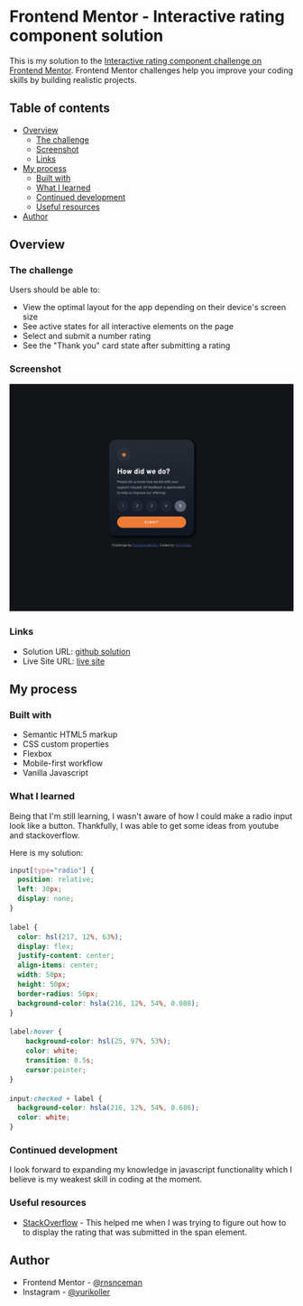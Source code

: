 # Frontend Mentor - Interactive rating component solution

This is my solution to the [Interactive rating component challenge on Frontend Mentor](https://www.frontendmentor.io/challenges/interactive-rating-component-koxpeBUmI). Frontend Mentor challenges help you improve your coding skills by building realistic projects.

## Table of contents

- [Overview](#overview)
  - [The challenge](#the-challenge)
  - [Screenshot](#screenshot)
  - [Links](#links)
- [My process](#my-process)
  - [Built with](#built-with)
  - [What I learned](#what-i-learned)
  - [Continued development](#continued-development)
  - [Useful resources](#useful-resources)
- [Author](#author)

## Overview

### The challenge

Users should be able to:

- View the optimal layout for the app depending on their device's screen size
- See active states for all interactive elements on the page
- Select and submit a number rating
- See the "Thank you" card state after submitting a rating

### Screenshot

![](finishedComponent.png)

### Links

- Solution URL: [github solution](https://github.com/rnsnceman/Interactive-Rating-Component.git)
- Live Site URL: [live site](https://rnsnceman.github.io/Interactive-Rating-Component/)

## My process

### Built with

- Semantic HTML5 markup
- CSS custom properties
- Flexbox
- Mobile-first workflow
- Vanilla Javascript

### What I learned

Being that I'm still learning, I wasn't aware of how I could make a radio input look like a button. Thankfully, I was able to get some ideas from youtube and stackoverflow.

Here is my solution:

```css
input[type="radio"] {
  position: relative;
  left: 30px;
  display: none;
}

label {
  color: hsl(217, 12%, 63%);
  display: flex;
  justify-content: center;
  align-items: center;
  width: 50px;
  height: 50px;
  border-radius: 50px;
  background-color: hsla(216, 12%, 54%, 0.088);
}

label:hover {
    background-color: hsl(25, 97%, 53%);
    color: white;
    transition: 0.5s;
    cursor:pointer;
}

input:checked + label {
  background-color: hsla(216, 12%, 54%, 0.686);
  color: white;
}
```

### Continued development

I look forward to expanding my knowledge in javascript functionality which I believe is my weakest skill in coding at the moment.

### Useful resources

- [StackOverflow](https://www.stackoverflow.com) - This helped me when I was trying to figure out how to to display the rating that was submitted in the span element.

## Author

- Frontend Mentor - [@rnsnceman](https://www.frontendmentor.io/profile/rnsnceman)
- Instagram - [@yurikoller](https://www.instagram.com/yurikoller)
